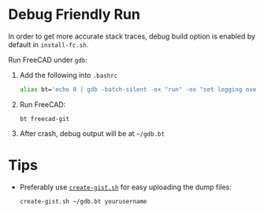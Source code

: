 # Debug Friendly Run 

In order to get more accurate stack traces, debug build option is enabled by default in `install-fc.sh`. 

Run FreeCAD under `gdb`:

1. Add the following into `.bashrc`

    ```bash
    alias bt='echo 0 | gdb -batch-silent -ex "run" -ex "set logging overwrite on" -ex "set logging file gdb.bt" -ex "set logging on" -ex "set pagination off" -ex "handle SIG33 pass nostop noprint" -ex "echo backtrace:\n" -ex "backtrace full" -ex "echo \n\nregisters:\n" -ex "info registers" -ex "echo \n\ncurrent instructions:\n" -ex "x/16i \$pc" -ex "echo \n\nthreads backtrace:\n" -ex "thread apply all backtrace" -ex "set logging off" -ex "quit" --args'
    ```

2. Run FreeCAD:

       bt freecad-git

3. After crash, debug output will be at `~/gdb.bt`

# Tips 

* Preferably use [`create-gist.sh`](https://github.com/ceremcem/create-gist) for easy uploading the dump files:

      create-gist.sh ~/gdb.bt yourusername


